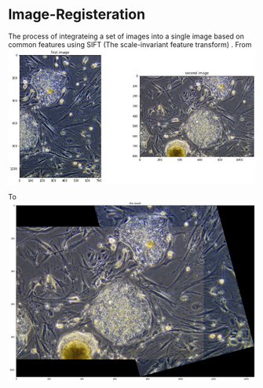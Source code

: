# Image-Registeration
The process of integrateing a set of images into a single image based on common features using SIFT (The scale-invariant feature transform) .
From 
![alt text](https://github.com/anaas8/Image-Registeration/blob/main/inputs.png?raw=true)

To 
![alt text](https://github.com/anaas8/Image-Registeration/blob/main/outputs.png?raw=true)
